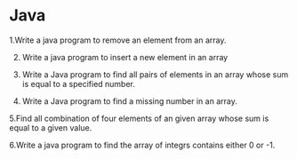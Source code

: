 # Java
 1.Write a java program to remove an element from an array.

2. Write a java program to insert a new element in an array

3. Write a Java program to find all pairs of elements in an array whose sum is equal to a specified number.

4. Write a Java program to find a missing number in an array.

5.Find all combination of four elements of an given array whose sum is equal to a given value.

6.Write a java program to find the array of integrs contains either 0 or -1.

